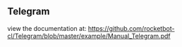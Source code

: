## Telegram

 view the documentation at: https://github.com/rocketbot-cl/Telegram/blob/master/example/Manual_Telegram.pdf
